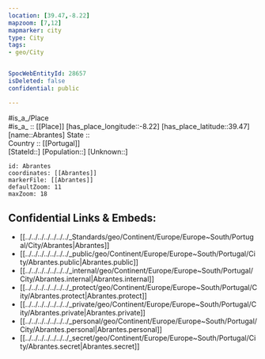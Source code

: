 ```yaml
---
location: [39.47,-8.22] 
mapzoom: [7,12] 
mapmarker: city 
type: City
tags:
- geo/City


SpocWebEntityId: 28657
isDeleted: false
confidential: public

---
```

#is_a_/Place  
#is_a_ :: [[Place]] 
[has_place_longitude::-8.22] 
[has_place_latitude::39.47] 
[name::Abrantes] 
State ::  
Country :: [[Portugal]]  
[StateId::] 
[Population::] 
[Unknown::] 


```leaflet
id: Abrantes
coordinates: [[Abrantes]] 
markerFile: [[Abrantes]] 
defaultZoom: 11 
maxZoom: 18
```


## Confidential Links & Embeds: 
- [[../../../../../../../_Standards/geo/Continent/Europe/Europe~South/Portugal/City/Abrantes|Abrantes]] 
- [[../../../../../../../_public/geo/Continent/Europe/Europe~South/Portugal/City/Abrantes.public|Abrantes.public]] 
- [[../../../../../../../_internal/geo/Continent/Europe/Europe~South/Portugal/City/Abrantes.internal|Abrantes.internal]] 
- [[../../../../../../../_protect/geo/Continent/Europe/Europe~South/Portugal/City/Abrantes.protect|Abrantes.protect]] 
- [[../../../../../../../_private/geo/Continent/Europe/Europe~South/Portugal/City/Abrantes.private|Abrantes.private]] 
- [[../../../../../../../_personal/geo/Continent/Europe/Europe~South/Portugal/City/Abrantes.personal|Abrantes.personal]] 
- [[../../../../../../../_secret/geo/Continent/Europe/Europe~South/Portugal/City/Abrantes.secret|Abrantes.secret]] 
